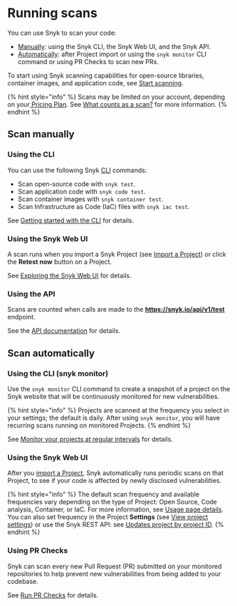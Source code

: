 # Running scans

You can use Snyk to scan your code:

* [Manually](running-scans.md#run-tests-manually): using the Snyk CLI, the Snyk Web UI, and the Snyk API.
* [Automatically](running-scans.md#run-tests-automatically): after Project import or using the `snyk monitor` CLI command or using PR Checks to scan new PRs.

To start using Snyk scanning capabilities for open-source libraries, container images, and application code, see [Start scanning](../../scan-applications/start-scanning-using-the-cli-web-ui-or-api/).

{% hint style="info" %}
Scans may be limited on your account, depending on your[ Pricing Plan](../../more-info/snyk-plans-and-pricing.md). See [What counts as a scan?](what-counts-as-a-test.md) for more information.
{% endhint %}

## Scan manually

### Using the CLI

You can use the following Snyk [CLI](../../snyk-cli/cli-commands-and-options-summary.md) commands:

* Scan open-source code with `snyk test`.
* Scan application code with `snyk code test`.
* Scan container images with `snyk container test`.
* Scan Infrastructure as Code (IaC) files with `snyk iac test`.

See [Getting started with the CLI](../../snyk-cli/getting-started-with-the-snyk-cli.md) for details.

### Using the Snyk Web UI

A scan runs when you import a Snyk Project (see [Import a Project](../../getting-started/quickstart/import-a-project.md)) or click the **Retest now** button on a Project.

See [Exploring the Snyk Web UI](../../getting-started/explore-snyk-through-the-web-ui.md) for details.

### Using the API

Scans are counted when calls are made to the **https://snyk.io/api/v1/test** endpoint.

See the [API documentation](https://snyk.docs.apiary.io/#reference/test) for details.

## Scan automatically

### Using the CLI (snyk monitor)

Use the `snyk monitor` CLI command to create a snapshot of a project on the Snyk website that will be continuously monitored for new vulnerabilities.

{% hint style="info" %}
Projects are scanned at the frequency you select in your settings; the default is daily. After using `snyk monitor`, you will have recurring scans running on monitored Projects.
{% endhint %}

See [Monitor your projects at regular intervals](../../snyk-cli/scan-and-maintain-projects-using-the-cli/monitor-your-projects-at-regular-intervals.md) for details.

### Using the Snyk Web UI

After you [import a Project](../../getting-started/quickstart/import-a-project.md), Snyk automatically runs periodic scans on that Project, to see if your code is affected by newly disclosed vulnerabilities.

{% hint style="info" %}
The default scan frequency and available frequencies vary depending on the type of Project: Open Source, Code analysis, Container, or IaC. For more information, see [Usage page details](../../snyk-admin/manage-settings/usage-settings.md). You can also set frequency in the Project **Settings** (see [View project settings](../../snyk-admin/snyk-projects/view-and-edit-project-settings.md)) or use the Snyk REST API: see [Updates project by project ID](https://apidocs.snyk.io/?version=2023-02-15#patch-/orgs/-org\_id-/projects/-project\_id-).
{% endhint %}

### Using PR Checks

Snyk can scan every new Pull Request (PR) submitted on your monitored repositories to help prevent new vulnerabilities from being added to your codebase.

See [Run PR Checks](../run-pr-checks/) for details.
